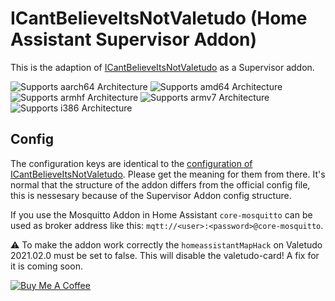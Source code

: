 # ICantBelieveItsNotValetudo (Home Assistant Supervisor Addon)

This is the adaption of [ICantBelieveItsNotValetudo](https://github.com/Hypfer/ICantBelieveItsNotValetudo) as a Supervisor addon.

![Supports aarch64 Architecture][aarch64-shield] ![Supports amd64 Architecture][amd64-shield] ![Supports armhf Architecture][armhf-shield] ![Supports armv7 Architecture][armv7-shield] ![Supports i386 Architecture][i386-shield]

## Config

The configuration keys are identical to the [configuration of ICantBelieveItsNotValetudo](https://github.com/Hypfer/ICantBelieveItsNotValetudo/blob/master/README.md).
Please get the meaning for them from there.
It's normal that the structure of the addon differs from the official config file, this is nessesary because of the Supervisor Addon config structure.

If you use the Mosquitto Addon in Home Assistant `core-mosquitto` can be used as broker address like this: `mqtt://<user>:<password>@core-mosquitto`.

⚠️ To make the addon work correctly the `homeassistantMapHack` on Valetudo 2021.02.0 must be set to false. This will disable the valetudo-card! A fix for it is coming soon.

[![Buy Me A Coffee](https://img.shields.io/badge/Buy%20me%20a%20coffee-%23d32f2f?logo=buy-me-a-coffee&style=for-the-badge&logoColor=white)](https://www.buymeacoffee.com/Poeschl)

[aarch64-shield]: https://img.shields.io/badge/aarch64-yes-green.svg
[amd64-shield]: https://img.shields.io/badge/amd64-yes-green.svg
[armhf-shield]: https://img.shields.io/badge/armhf-yes-green.svg
[armv7-shield]: https://img.shields.io/badge/armv7-yes-green.svg
[i386-shield]: https://img.shields.io/badge/i386-yes-green.svg
